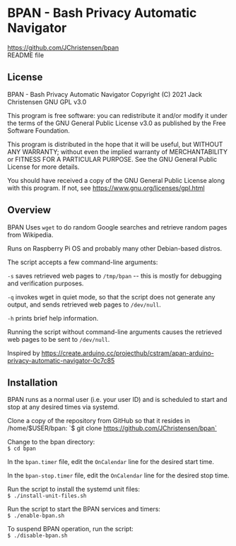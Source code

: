 # BPAN - Bash Privacy Automatic Navigator
https://github.com/JChristensen/bpan  
README file  

## License
BPAN - Bash Privacy Automatic Navigator Copyright (C) 2021 Jack Christensen GNU GPL v3.0

This program is free software: you can redistribute it and/or modify it under the terms of the GNU General Public License v3.0 as published by the Free Software Foundation.

This program is distributed in the hope that it will be useful, but WITHOUT ANY WARRANTY; without even the implied warranty of MERCHANTABILITY or FITNESS FOR A PARTICULAR PURPOSE.  See the GNU General Public License for more details.

You should have received a copy of the GNU General Public License along with this program. If not, see <https://www.gnu.org/licenses/gpl.html>

## Overview
BPAN Uses `wget` to do random Google searches and retrieve random pages from Wikipedia.

Runs on Raspberry Pi OS and probably many other Debian-based distros.

The script accepts a few command-line arguments:

`-s` saves retrieved web pages to `/tmp/bpan` -- this is mostly for debugging and verification purposes.

`-q` invokes wget in quiet mode, so that the script does not generate any output, and sends retrieved web pages to `/dev/null`.

`-h` prints brief help information.

Running the script without command-line arguments causes the retrieved web pages to be sent to `/dev/null`.

Inspired by <https://create.arduino.cc/projecthub/cstram/apan-arduino-privacy-automatic-navigator-0c7c85>

## Installation
BPAN runs as a normal user (i.e. your user ID) and is scheduled to start and stop at any desired times via systemd.

Clone a copy of the repository from GitHub so that it resides in /home/$USER/bpan:  
`$ git clone https://github.com/JChristensen/bpan`  

Change to the bpan directory:  
`$ cd bpan`

In the `bpan.timer` file, edit the `OnCalendar` line for the desired start time.

In the `bpan-stop.timer` file, edit the `OnCalendar` line for the desired stop time.

Run the script to install the systemd unit files:  
`$ ./install-unit-files.sh`

Run the script to start the BPAN services and timers:  
`$ ./enable-bpan.sh`

To suspend BPAN operation, run the script:  
`$ ./disable-bpan.sh`